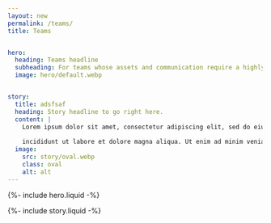 ```yaml
---
layout: new
permalink: /teams/
title: Teams


hero:
  heading: Teams headline
  subheading: For teams whose assets and communication require a highly secure connected network.
  image: hero/default.webp


story:
  title: adsfsaf
  heading: Story headline to go right here.
  content: |
    Lorem ipsum dolor sit amet, consectetur adipiscing elit, sed do eiusmod tempor incididunt ut labore et dolore magna aliqua. Ut enim ad minim veniam, quis nostrud exercitation ullamco laboris nisi ut aliquip ex
    
    incididunt ut labore et dolore magna aliqua. Ut enim ad minim veniam, quis nostrud exercitation ullamco laboris nisi ut aliquip ex
  image:
    src: story/oval.webp
    class: oval
    alt: alt
---
```


{%- include hero.liquid -%}

{%- include story.liquid -%}